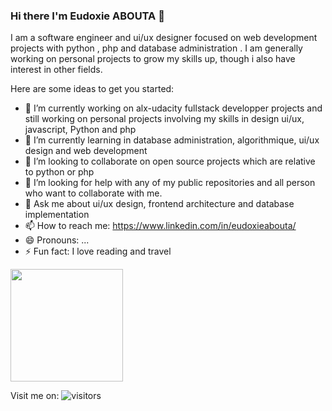 ### Hi there I'm Eudoxie ABOUTA 👋

<!--
**Eud15/Eud15** is a ✨ _special_ ✨ repository because its `README.md` (this file) appears on your GitHub profile.-->

I am a software engineer and ui/ux designer focused on web development projects with python , php and database administration . I am generally working on personal projects to grow my skills up, though i also have interest in other fields.

Here are some ideas to get you started:

- 🔭 I’m currently working on alx-udacity fullstack developper projects and still working on personal projects involving my skills in design ui/ux, javascript, Python and php
- 🌱 I’m currently learning in database administration, algorithmique, ui/ux design and web development
- 👯 I’m looking to collaborate on open source projects which are relative to python or php
- 🤔 I’m looking for help with any of my public repositories and all person who want to collaborate with me.
- 💬 Ask me about  ui/ux design, frontend architecture and database implementation
- 📫 How to reach me: https://www.linkedin.com/in/eudoxieabouta/
- 😄 Pronouns: ...
- ⚡ Fun fact: I love reading and travel

<img height="180em" src="https://github-readme-stats.vercel.app/api?username=Eud15&show_icons=true&hide_border=true&&count_private=true&include_all_commits=true" />

Visit me on: ![visitors](https://visitor-badge.glitch.me/badge?page_id=page.id)


